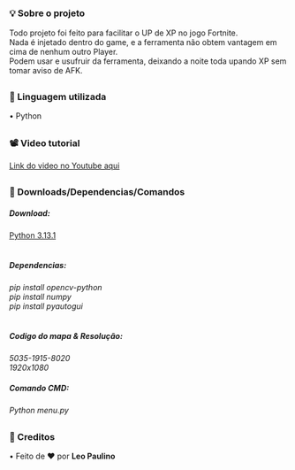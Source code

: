 #

### 💡 Sobre o projeto                     

Todo projeto foi feito para facilitar o UP de XP no jogo Fortnite.<br>
Nada é injetado dentro do game, e a ferramenta não obtem vantagem em cima de nenhum outro Player.<br>
Podem usar e usufruir da ferramenta, deixando a noite toda upando XP sem tomar aviso de AFK.<br>
##

### 📖 Linguagem utilizada  

• Python <br>

##

### 📽️ Video tutorial
[Link do video no Youtube aqui](https://www.youtube.com/watch?v=oqMoAY1bxO8) <br>

##

### 📁 Downloads/Dependencias/Comandos

##### Download:
[Python 3.13.1](https://www.python.org/ftp/python/3.13.1/python-3.13.1-amd64.exe) <br>
<br>

##### Dependencias:
<i> pip install opencv-python <br>
pip install numpy <br>
pip install pyautogui <br></i>
<br>

##### Codigo do mapa & Resolução:
<i>5035-1915-8020<br>
1920x1080 </i>

##### Comando CMD:
<i>Python menu.py <br></i>

##

### 📖 Creditos

• Feito de ❤️ por  <b> Leo Paulino <br>

##
